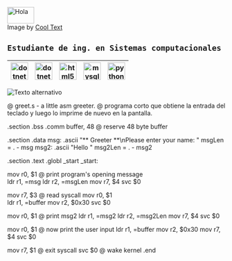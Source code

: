 <a href="https://cooltext.com"><img src="https://images.cooltext.com/5466345.png" width="62" height="38" alt="Hola" /></a>
<br />Image by <a href="https://cooltext.com">Cool Text <a href="https://cooltext.com/Edit-Logo?LogoID=3636097667"></a>
## `Estudiante de ing. en Sistemas computacionales`



| <img src="https://devicons.github.io/devicon/devicon.git/icons/csharp/csharp-original.svg" alt="dotnet" width="40" height="40"/>  | <img src="https://devicons.github.io/devicon/devicon.git/icons/dot-net/dot-net-original-wordmark.svg" alt="dotnet" width="40" height="40"/>  | <img src="https://devicons.github.io/devicon/devicon.git/icons/html5/html5-original-wordmark.svg" alt="html5" width="40" height="40"/>  | <img src="https://devicons.github.io/devicon/devicon.git/icons/mysql/mysql-original-wordmark.svg" alt="mysql" width="40" height="40"/>  | <img src="https://devicons.github.io/devicon/devicon.git/icons/python/python-original.svg" alt="python" width="40" height="40"/>  |
|---|---|---|---|---|


![Texto alternativo](https://komarev.com/ghpvc/?username=pedromdn)

@ greet.s - a little asm greeter.
@ programa corto que obtiene la entrada del teclado y luego lo imprime de nuevo en la pantalla.


.section	.bss
.comm buffer, 48	     @ reserve 48 byte buffer

.section	.data
msg:
	.ascii	"** Greeter **\nPlease enter your name: "
msgLen = . - msg
msg2:
	.ascii	"Hello "
msg2Len = . - msg2

.section	.text
.globl	_start
_start:

mov r0, $1		    @ print program's opening message	
ldr r1, =msg
ldr r2, =msgLen
mov r7, $4
svc $0

mov r7, $3		    @ read syscall
mov r0, $1		
ldr r1, =buffer
mov r2, $0x30
svc $0

mov r0, $1		    @ print msg2
ldr r1, =msg2
ldr r2, =msg2Len
mov r7, $4
svc $0

mov r0, $1		    @ now print the user input
ldr r1, =buffer
mov r2, $0x30
mov r7, $4
svc $0

mov r7, $1	            @ exit syscall
svc $0		            @ wake kernel
.end
